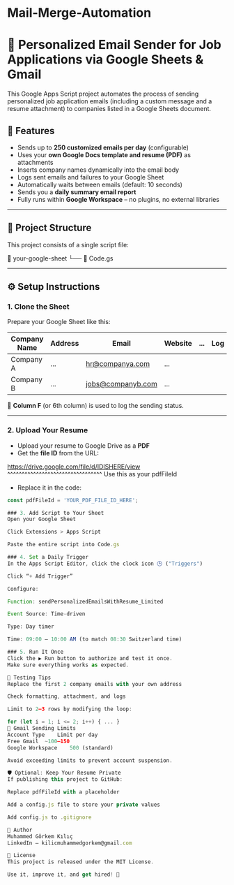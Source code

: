# Mail-Merge-Automation
# 🔄 Personalized Email Sender for Job Applications via Google Sheets & Gmail

This Google Apps Script project automates the process of sending personalized job application emails (including a custom message and a resume attachment) to companies listed in a Google Sheets document.

## 📌 Features

- Sends up to **250 customized emails per day** (configurable)
- Uses your **own Google Docs template and resume (PDF)** as attachments
- Inserts company names dynamically into the email body
- Logs sent emails and failures to your Google Sheet
- Automatically waits between emails (default: 10 seconds)
- Sends you a **daily summary email report**
- Fully runs within **Google Workspace** – no plugins, no external libraries

---

## 📂 Project Structure

This project consists of a single script file:

📁 your-google-sheet
└── 📄 Code.gs

---

## ⚙️ Setup Instructions

### 1. Clone the Sheet
Prepare your Google Sheet like this:

| Company Name | Address | Email             | Website | ... | Log          |
|--------------|---------|-------------------|---------|-----|--------------|
| Company A    | ...     | hr@companya.com   | ...     |     |              |
| Company B    | ...     | jobs@companyb.com | ...     |     |              |

📝 **Column F** (or 6th column) is used to log the sending status.

---

### 2. Upload Your Resume

- Upload your resume to Google Drive as a **PDF**
- Get the **file ID** from the URL:
  
https://drive.google.com/file/d/IDISHERE/view
^^^^^^^^^^^^^^^^^^^^^^^^^^^^^^^^^
Use this as your pdfFileId

- Replace it in the code:

```javascript
const pdfFileId = 'YOUR_PDF_FILE_ID_HERE';

### 3. Add Script to Your Sheet
Open your Google Sheet

Click Extensions > Apps Script

Paste the entire script into Code.gs

### 4. Set a Daily Trigger
In the Apps Script Editor, click the clock icon 🕒 ("Triggers")

Click “+ Add Trigger”

Configure:

Function: sendPersonalizedEmailsWithResume_Limited

Event Source: Time-driven

Type: Day timer

Time: 09:00 – 10:00 AM (to match 08:30 Switzerland time)

### 5. Run It Once
Click the ▶️ Run button to authorize and test it once.
Make sure everything works as expected.

🧪 Testing Tips
Replace the first 2 company emails with your own address

Check formatting, attachment, and logs

Limit to 2–3 rows by modifying the loop:

for (let i = 1; i <= 2; i++) { ... }
🚨 Gmail Sending Limits
Account Type	Limit per day
Free Gmail	~100–150
Google Workspace	500 (standard)

Avoid exceeding limits to prevent account suspension.

🛡️ Optional: Keep Your Resume Private
If publishing this project to GitHub:

Replace pdfFileId with a placeholder

Add a config.js file to store your private values

Add config.js to .gitignore

🙌 Author
Muhammed Görkem Kılıç
LinkedIn – kilicmuhammedgorkem@gmail.com

🧠 License
This project is released under the MIT License.

Use it, improve it, and get hired! 🚀
